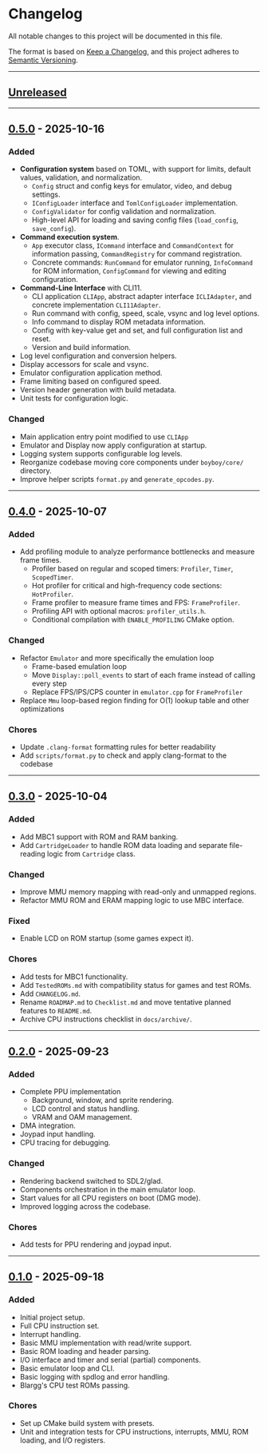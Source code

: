 # Changelog

All notable changes to this project will be documented in this file.

The format is based on [Keep a Changelog](https://keepachangelog.com/en/1.1.0/),
and this project adheres to [Semantic Versioning](https://semver.org).

---

## [Unreleased]

---

## [0.5.0] - 2025-10-16

### Added

- **Configuration system** based on TOML, with support for limits, default values, validation, and normalization.
  - `Config` struct and config keys for emulator, video, and debug settings.
  - `IConfigLoader` interface and `TomlConfigLoader` implementation.
  - `ConfigValidator` for config validation and normalization.
  - High-level API for loading and saving config files (`load_config`, `save_config`).
- **Command execution system**.
  - `App` executor class, `ICommand` interface and `CommandContext` for information passing, `CommandRegistry` for command registration.
  - Concrete commands: `RunCommand` for emulator running, `InfoCommand` for ROM information, `ConfigCommand` for viewing and editing configuration.
- **Command-Line Interface** with CLI11.
  - CLI application `CLIApp`, abstract adapter interface `ICLIAdapter`, and concrete implementation `CLI11Adapter`.
  - Run command with config, speed, scale, vsync and log level options.
  - Info command to display ROM metadata information.
  - Config with key-value get and set, and full configuration list and reset.
  - Version and build information.
- Log level configuration and conversion helpers.
- Display accessors for scale and vsync.
- Emulator configuration application method.
- Frame limiting based on configured speed.
- Version header generation with build metadata.
- Unit tests for configuration logic.

### Changed

- Main application entry point modified to use `CLIApp`
- Emulator and Display now apply configuration at startup.
- Logging system supports configurable log levels.
- Reorganize codebase moving core components under `boyboy/core/` directory.
- Improve helper scripts `format.py` and `generate_opcodes.py`.

---

## [0.4.0] - 2025-10-07

### Added

- Add profiling module to analyze performance bottlenecks and measure frame times.
  - Profiler based on regular and scoped timers: `Profiler`, `Timer`, `ScopedTimer`.
  - Hot profiler for critical and high-frequency code sections: `HotProfiler`.
  - Frame profiler to measure frame times and FPS: `FrameProfiler`.
  - Profiling API with optional macros: `profiler_utils.h`.
  - Conditional compilation with `ENABLE_PROFILING` CMake option.

### Changed

- Refactor `Emulator` and more specifically the emulation loop
  - Frame-based emulation loop
  - Move `Display::poll_events` to start of each frame instead of calling every step
  - Replace FPS/IPS/CPS counter in `emulator.cpp` for `FrameProfiler`
- Replace `Mmu` loop-based region finding for O(1) lookup table and other optimizations

### Chores

- Update `.clang-format` formatting rules for better readability
- Add `scripts/format.py` to check and apply clang-format to the codebase

---

## [0.3.0] - 2025-10-04

### Added

- Add MBC1 support with ROM and RAM banking.
- Add `CartridgeLoader` to handle ROM data loading and separate file-reading logic from `Cartridge` class.

### Changed

- Improve MMU memory mapping with read-only and unmapped regions.
- Refactor MMU ROM and ERAM mapping logic to use MBC interface.

### Fixed

- Enable LCD on ROM startup (some games expect it).

### Chores

- Add tests for MBC1 functionality.
- Add `TestedROMs.md` with compatibility status for games and test ROMs.
- Add `CHANGELOG.md`.
- Rename `ROADMAP.md` to `Checklist.md` and move tentative planned features to `README.md`.
- Archive CPU instructions checklist in `docs/archive/`.

---

## [0.2.0] - 2025-09-23

### Added

- Complete PPU implementation
  - Background, window, and sprite rendering.
  - LCD control and status handling.
  - VRAM and OAM management.
- DMA integration.
- Joypad input handling.
- CPU tracing for debugging.

### Changed

- Rendering backend switched to SDL2/glad.
- Components orchestration in the main emulator loop.
- Start values for all CPU registers on boot (DMG mode).
- Improved logging across the codebase.

### Chores

- Add tests for PPU rendering and joypad input.

---

## [0.1.0] - 2025-09-18

### Added

- Initial project setup.
- Full CPU instruction set.
- Interrupt handling.
- Basic MMU implementation with read/write support.
- Basic ROM loading and header parsing.
- I/O interface and timer and serial (partial) components.
- Basic emulator loop and CLI.
- Basic logging with spdlog and error handling.
- Blargg's CPU test ROMs passing.

### Chores

- Set up CMake build system with presets.
- Unit and integration tests for CPU instructions, interrupts, MMU, ROM loading, and I/O registers.

[Unreleased]: https://github.com/sebdevnull/boyboy/compare/v0.5.0...HEAD
[0.5.0]: https://github.com/sebdevnull/boyboy/compare/v0.4.0...v0.5.0
[0.4.0]: https://github.com/sebdevnull/boyboy/compare/v0.3.0...v0.4.0
[0.3.0]: https://github.com/sebdevnull/boyboy/compare/v0.2.0...v0.3.0
[0.2.0]: https://github.com/sebdevnull/boyboy/compare/v0.1.0...v0.2.0
[0.1.0]: https://github.com/sebdevnull/boyboy/releases/tag/v0.1.0
